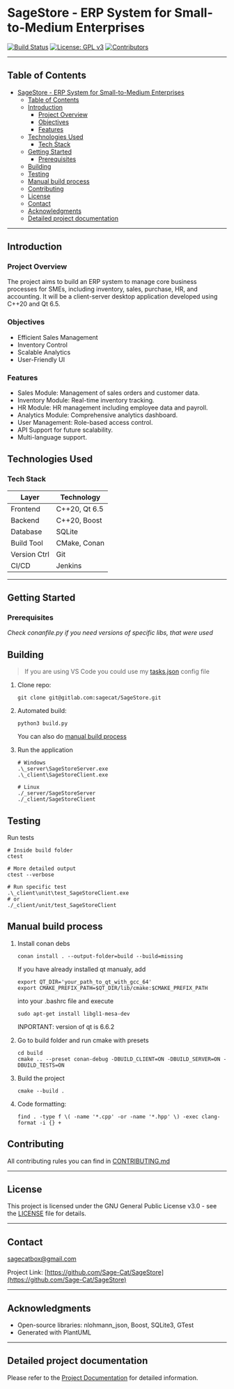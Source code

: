 # SageStore - ERP System for Small-to-Medium Enterprises

[![Build Status](https://img.shields.io/badge/build-passing-brightgreen)](LINK_TO_BUILD)
[![License: GPL v3](https://img.shields.io/badge/License-GPL%20v3-blue.svg)](https://www.gnu.org/licenses/gpl-3.0)
[![Contributors](https://img.shields.io/github/contributors/Sage-Cat/SageStore)](https://github.com/Sage-Cat/SageStore/contributors)

---

## Table of Contents

- [SageStore - ERP System for Small-to-Medium Enterprises](#sagestore---erp-system-for-small-to-medium-enterprises)
  - [Table of Contents](#table-of-contents)
  - [Introduction](#introduction)
    - [Project Overview](#project-overview)
    - [Objectives](#objectives)
    - [Features](#features)
  - [Technologies Used](#technologies-used)
    - [Tech Stack](#tech-stack)
  - [Getting Started](#getting-started)
    - [Prerequisites](#prerequisites)
  - [Building](#building)
  - [Testing](#testing)
  - [Manual build process](#manual-build-process)
  - [Contributing](#contributing)
  - [License](#license)
  - [Contact](#contact)
  - [Acknowledgments](#acknowledgments)
  - [Detailed project documentation](#detailed-project-documentation)

---

## Introduction

### Project Overview

The project aims to build an ERP system to manage core business processes for SMEs, including inventory, sales, purchase, HR, and accounting. It will be a client-server desktop application developed using C++20 and Qt 6.5.

### Objectives

- Efficient Sales Management
- Inventory Control
- Scalable Analytics
- User-Friendly UI

### Features

- Sales Module: Management of sales orders and customer data.
- Inventory Module: Real-time inventory tracking.
- HR Module: HR management including employee data and payroll.
- Analytics Module: Comprehensive analytics dashboard.
- User Management: Role-based access control.
- API Support for future scalability.
- Multi-language support.

## Technologies Used

### Tech Stack

| Layer        | Technology   |
| ------------ | ------------ |
| Frontend     | C++20, Qt 6.5       |
| Backend      | C++20, Boost        |
| Database     | SQLite       |
| Build Tool   | CMake, Conan |
| Version Ctrl | Git          |
| CI/CD        | Jenkins      |

---

## Getting Started

### Prerequisites

_Check conanfile.py if you need versions of specific libs, that were used_

## Building

> If you are using VS Code you could use my [tasks.json](tools/vscode_config/tasks.json) config file

1. Clone repo:

   ```
   git clone git@gitlab.com:sagecat/SageStore.git
   ```

2. Automated build:

   ```
   python3 build.py
   ```
   You can also do [manual build process](#manual-build-process)

3. Run the application

   ```
   # Windows
   .\_server\SageStoreServer.exe
   .\_client\SageStoreClient.exe

   # Linux
   ./_server/SageStoreServer
   ./_client/SageStoreClient
   ```

## Testing

Run tests

```
# Inside build folder
ctest

# More detailed output
ctest --verbose

# Run specific test
.\_client\unit\test_SageStoreClient.exe
# or
./_client/unit/test_SageStoreClient
```

## Manual build process
1. Install conan debs

   ```
   conan install . --output-folder=build --build=missing
   ```
   
   If you have already installed qt manualy, add
   ```
   export QT_DIR='your_path_to_qt_with_gcc_64'
   export CMAKE_PREFIX_PATH=$QT_DIR/lib/cmake:$CMAKE_PREFIX_PATH
   ```

   into your .bashrc file and execute
   
   ```
   sudo apt-get install libgl1-mesa-dev
   ```

   INPORTANT: version of qt is 6.6.2

2. Go to build folder and run cmake with presets

   ```
   cd build
   cmake .. --preset conan-debug -DBUILD_CLIENT=ON -DBUILD_SERVER=ON -DBUILD_TESTS=ON
   ```

3. Build the project

   ```
   cmake --build .
   ```

4. Code formatting:

   ```
   find . -type f \( -name '*.cpp' -or -name '*.hpp' \) -exec clang-format -i {} +
   ```

## Contributing

All contributing rules you can find in [CONTRIBUTING.md](CONTRIBUTING.md)

---

## License

This project is licensed under the GNU General Public License v3.0 - see the [LICENSE](LICENSE) file for details.

---

## Contact

sagecatbox@gmail.com

Project Link: [https://github.com/Sage-Cat/SageStore](https://github.com/Sage-Cat/SageStore)

---

## Acknowledgments

- Open-source libraries: nlohmann_json, Boost, SQLite3, GTest
- Generated with PlantUML

---

## Detailed project documentation

Please refer to the [Project Documentation](docs/Project_Documentation.md) for detailed information.
